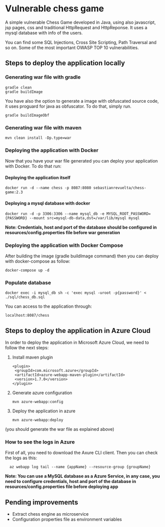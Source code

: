 # Vulnerable chess game
A simple vulnerable Chess Game developed in Java, using also javascript, jsp pages, css and traditional HttpRequest and HttpReponse.
It uses a mysql database with info of the users.

You can find some SQL Injections, Cross Site Scripting, Path Traversal and so on.
Some of the most important OWASP TOP 10 vulnerabilities.

## Steps to deploy the application locally

### Generating war file with gradle
    gradle clean
    gradle buildImage

You have also the option to generate a image with obfuscated source code, it uses proguard for java as obfuscator.
To do that, simply run.
    
    gradle buildImageObf

### Generating war file with maven
    mvn clean install -Dp.type=war

### Deploying the application with Docker
Now that you have your war file generated you can deploy your application with Docker.
To do that run:

#### Deploying the application itself
    docker run -d --name chess -p 8087:8080 sebastianrevuelta/chess-game:2.3

#### Deploying a mysql database with docker
    docker run -d -p 3306:3306 --name mysql_db -e MYSQL_ROOT_PASSWORD={PASSWORD} --mount src=mysql-db-data,dst=/var/lib/mysql mysql

**Note: Credentials, host and port of the database should be configured in resources/config.properties file before war generation**

### Deploying the application with Docker Compose
After building the image (gradle buildImage command) then you can deploy with docker-compose as follow:
    
    docker-compose up -d

### Populate database

    docker exec -i mysql_db sh -c 'exec mysql -uroot -p{password}' < ./sql/chess_db.sql
    
You can access to the application through:

    localhost:8087/chess

## Steps to deploy the application in Azure Cloud

In order to deploy the application in Microsoft Azure Cloud, we need to follow the next steps:

1. Install maven plugin 

       <plugin> 
        <groupId>com.microsoft.azure</groupId>  
        <artifactId>azure-webapp-maven-plugin</artifactId>  
        <version>1.7.0</version>  
       </plugin>
    
2. Generate azure configuration
    
       mvn azure-webapp:config
    
3. Deploy the application in azure

       mvn azure-webapp:deploy 
  (you should generate the war file as explained above)
  
### How to see the logs in Azure
First of all, you need to download the Axure CLI client.
Then you can check the logs as this:
  
      az webapp log tail --name {appName} --resource-group {groupName}

  **Note: You can use a MySQL database as a Azure Service, in any case, you need to configure credentials, host and port of the database in resources/config.properties file before deploying app**
  
 ## Pending improvements
 * Extract chess engine as microservice
 * Configuration properties file as environment variables

